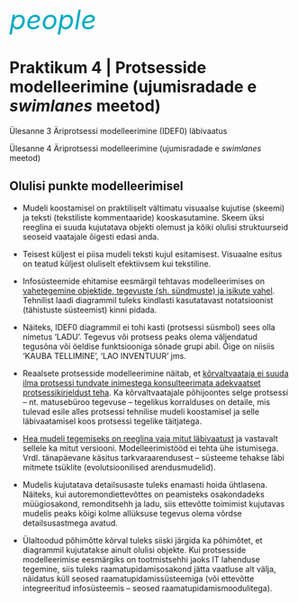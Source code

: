 <div style='display: inline-block;'><i class="material-icons ikoon" style='color: #00acc1; font-size: 48px;'>people</i></div>

# Praktikum 4 | Protsesside modelleerimine (ujumisradade e _swimlanes_ meetod)

Ülesanne 3 Äriprotsessi modelleerimine (IDEF0) läbivaatus

Ülesanne 4 Äriprotsessi modelleerimine (ujumisradade e _swimlanes_ meetod)

## Olulisi punkte modelleerimisel

-  Mudeli koostamisel on praktiliselt vältimatu visuaalse kujutise (skeemi) ja teksti   (tekstiliste kommentaaride) kooskasutamine. Skeem üksi reeglina ei suuda   kujutatava objekti olemust ja kõiki olulisi struktuurseid seoseid vaatajale   õigesti edasi anda.

-  Teisest küljest ei piisa mudeli teksti kujul esitamisest.   Visuaalne esitus on teatud küljest oluliselt efektiivsem kui tekstiline.

-  Infosüsteemide ehitamise eesmärgil tehtavas   modelleerimises on <u>vahetegemine objektide, tegevuste (sh. sündmuste) ja   isikute vahel</u>. Tehnilist laadi diagrammil tuleks kindlasti kasutatavast   notatsioonist (tähistuste süsteemist) kinni pidada.

-  Näiteks, IDEF0 diagrammil ei tohi kasti (protsessi   süsmbol) sees olla nimetus ‘LADU’. Tegevus või protsess peaks olema väljendatud   tegusõna või öeldise funktsiooniga sõnade grupi abil. Õige on niisiis ‘KAUBA   TELLIMINE’, ‘LAO INVENTUUR’ jms.

- Reaalsete protsesside modelleerimine näitab, et <u>kõrvaltvaataja   ei suuda ilma protsessi tundvate inimestega konsulteerimata adekvaatset   protsessikirjeldust teha</u>. Ka kõrvaltvaatajale põhijoontes selge protsessi   – nt. matusebüroo tegevuse – tegelikus korralduses on detaile, mis tulevad esile   alles protsessi tehnilise mudeli koostamisel ja selle läbivaatamisel koos   protsessi tegelike täitjatega.

- <u>Hea mudeli tegemiseks on reeglina vaja mitut   läbivaatust</u> ja vastavalt sellele ka mitut versiooni. Modelleerimistööd ei   tehta ühe istumisega. Vrdl. tänapäevane käsitus tarkvaraarendusest – süsteeme   tehakse läbi mitmete tsüklite (evolutsioonilised arendusmudelid).

-  Mudelis kujutatava detailsusaste tuleks enamasti hoida   ühtlasena. Näiteks, kui autoremondiettevõttes on peamisteks osakondadeks müügiosakond,   remonditsehh ja ladu, siis ettevõtte toimimist kujutavas mudelis peaks kõigi   kolme allüksuse tegevus olema võrdse detailsusastmega avatud.

-  Ülaltoodud põhimõtte kõrval tuleks siiski järgida ka   põhimõtet, et diagrammil kujutatakse ainult olulisi objekte. Kui protsesside   modelleerimise eesmärgiks on tootmistsehhi jaoks IT lahenduse tegemine, siis   tuleks raamatupidamisosakond jätta vaatluse alt välja, näidatus küll seosed   raamatupidamissüsteemiga (või ettevõtte integreeritud infosüsteemis – seosed   raamatupidamismoodulitega).